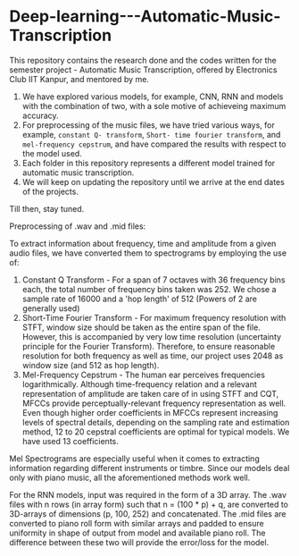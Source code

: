# Deep-learning---Automatic-Music-Transcription
This repository contains the research done and the codes written for the semester project - Automatic Music Transcription, offered by Electronics Club IIT Kanpur, and mentored by me.   
1. We have explored various models, for example, CNN, RNN and models with the combination of two, with a sole motive of achieveing maximum accuracy. 
2. For preprocessing of the music files, we have tried various ways, for example, `constant Q- transform`, `Short- time fourier transform`, and `mel-frequency cepstrum`, and have compared the results with respect to the model used. 
3. Each folder in this repository represents a different model trained for automatic music transcription. 
4. We will keep on updating the repository until we arrive at the end dates of the projects.  

Till then, stay tuned. 

Preprocessing of .wav and .mid files:

To extract information about frequency, time and amplitude from a given audio files, we have converted them to spectrograms by employing the use of:
  1. Constant Q Transform - For a span of 7 octaves with 36 frequency bins each, the total number of frequency bins taken was 252. We chose a sample rate of 16000 and a 'hop length' of 512 (Powers of 2 are generally used)
  2. Short-Time Fourier Transform - For maximum frequency resolution with STFT, window size should be taken as the entire span of the file. However, this is accompanied by very low time resolution (uncertainty principle for the Fourier Transform). Therefore, to ensure reasonable resolution for both frequency as well as time, our project uses 2048 as window size (and 512 as hop length).
  3. Mel-Frequency Cepstrum - The human ear perceives frequencies logarithmically. Although time-frequency relation and a relevant representation of amplitude are taken care of in using STFT and CQT, MFCCs provide perceptually-relevant frequency representation as well. Even though higher order coefficients in MFCCs represent increasing levels of spectral details, depending on the sampling rate and estimation method, 12 to 20 cepstral coefficients are optimal for typical models. We have used 13 coefficients.

Mel Spectrograms are especially useful when it comes to extracting information regarding different instruments or timbre. Since our models deal only with piano music, all the aforementioned methods work well. 

For the RNN models, input was required in the form of a 3D array. The .wav files with n rows (in array form) such that n = (100 * p) + q, are converted to 3D-arrays of dimensions (p, 100, 252) and concatenated. The .mid files are converted to piano roll form with similar arrays and padded to ensure uniformity in shape of output from model and available piano roll. The difference between these two will provide the error/loss for the model.
